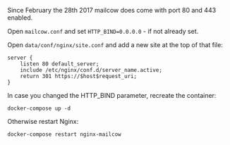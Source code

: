 Since February the 28th 2017 mailcow does come with port 80 and 443 enabled.

Open `mailcow.conf` and set `HTTP_BIND=0.0.0.0` - if not already set.

Open `data/conf/nginx/site.conf` and add a new site at the top of that file:

```
server {
	listen 80 default_server;
	include /etc/nginx/conf.d/server_name.active;
	return 301 https://$host$request_uri;
}
```

In case you changed the HTTP_BIND parameter, recreate the container:

```
docker-compose up -d
```

Otherwise restart Nginx:

```
docker-compose restart nginx-mailcow
```

